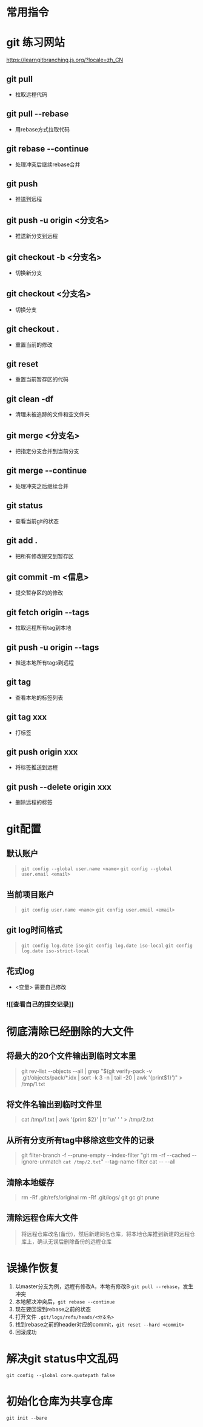 # 常用指令

# git 练习网站
https://learngitbranching.js.org/?locale=zh_CN

## git pull
- 拉取远程代码 
## git pull --rebase
- 用rebase方式拉取代码
## git rebase --continue
- 处理冲突后继续rebase合并 
## git push 
- 推送到远程
## git push -u origin <分支名>
  - 推送新分支到远程 
## git checkout -b <分支名>
- 切换新分支 
## git checkout <分支名>
- 切换分支 
## git checkout .
- 重置当前的修改 
## git reset
- 重置当前暂存区的代码 
## git clean -df
- 清理未被追踪的文件和空文件夹 
## git merge <分支名>
- 把指定分支合并到当前分支 
## git merge --continue
- 处理冲突之后继续合并 
## git status
- 查看当前git的状态 
## git add .
- 把所有修改提交到暂存区 
## git commit -m <信息>
- 提交暂存区的的修改 

## git fetch origin --tags
- 拉取远程所有tag到本地
## git push -u origin --tags
- 推送本地所有tags到远程

## git tag
- 查看本地的标签列表
## git tag xxx
- 打标签
## git push origin xxx
- 将标签推送到远程
## git push --delete origin xxx
- 删除远程的标签

# git配置
## 默认账户
>`git config --global user.name <name>`
>`git config --global user.email <email>`
## 当前项目账户
>`git config user.name <name>`
>`git config user.email <email>`

## git log时间格式
  >`git config log.date iso`
>`git config log.date iso-local`
>`git config log.date iso-strict-local`

## 花式log
- <变量> 需要自己修改

### ![[查看自己的提交记录]]

# 彻底清除已经删除的大文件
## 将最大的20个文件输出到临时文本里
>git rev-list --objects --all | grep "$(git verify-pack -v .git/objects/pack/*.idx | sort -k 3 -n | tail -20 | awk '{print$1}')" > /tmp/1.txt

## 将文件名输出到临时文件里
>cat /tmp/1.txt | awk '{print $2}' | tr '\n' ' ' > /tmp/2.txt

## 从所有分支所有tag中移除这些文件的记录
>git filter-branch -f --prune-empty --index-filter "git rm -rf --cached --ignore-unmatch `cat /tmp/2.txt`" --tag-name-filter cat -- --all

## 清除本地缓存
>rm -Rf .git/refs/original
>rm -Rf .git/logs/
>git gc
>git prune

## 清除远程仓库大文件
>将远程仓库改名(备份)，然后新建同名仓库，将本地仓库推到新建的远程仓库上，确认无误后删除备份的远程仓库

# 误操作恢复
1. 以master分支为例，远程有修改A，本地有修改B
`git pull --rebase`，发生冲突
2. 本地解决冲突后，`git rebase --continue`
3. 现在要回滚到rebase之前的状态
4. 打开文件 `.git/logs/refs/heads/<分支名>`
5. 找到rebase之前的header对应的commit，`git reset --hard <commit>`
6. 回滚成功


# 解决git status中文乱码
```shell
git config --global core.quotepath false
```

# 初始化仓库为共享仓库
```
git init --bare
```